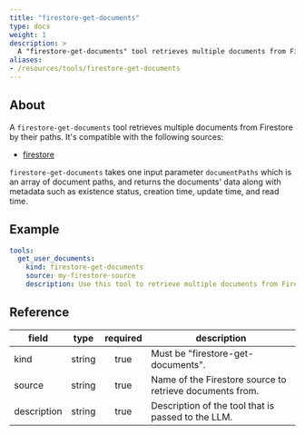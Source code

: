 ```yaml
---
title: "firestore-get-documents"
type: docs
weight: 1
description: > 
  A "firestore-get-documents" tool retrieves multiple documents from Firestore by their paths.
aliases:
- /resources/tools/firestore-get-documents
---
```


## About

A `firestore-get-documents` tool retrieves multiple documents from Firestore by
their paths.
It's compatible with the following sources:

- [firestore](../sources/firestore.md)

`firestore-get-documents` takes one input parameter `documentPaths` which is an
array of document paths, and returns the documents' data along with metadata
such as existence status, creation time, update time, and read time.

## Example

```yaml
tools:
  get_user_documents:
    kind: firestore-get-documents
    source: my-firestore-source
    description: Use this tool to retrieve multiple documents from Firestore.
```

## Reference

| **field**   |    **type**    | **required** | **description**                                            |
|-------------|:--------------:|:------------:|------------------------------------------------------------|
| kind        |     string     |     true     | Must be "firestore-get-documents".                         |
| source      |     string     |     true     | Name of the Firestore source to retrieve documents from.   |
| description |     string     |     true     | Description of the tool that is passed to the LLM.         |
